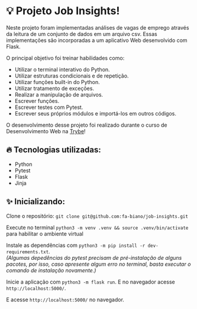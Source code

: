 # 💡 Projeto Job Insights!

Neste projeto foram implementadas análises de vagas de emprego através da leitura de um conjunto de dados em um arquivo csv.
Essas implementações são incorporadas a um aplicativo Web desenvolvido com Flask.

O principal objetivo foi treinar habilidades como:

* Utilizar o terminal interativo do Python.
* Utilizar estruturas condicionais e de repetição.
* Utilizar funções built-in do Python.
* Utilizar tratamento de exceções.
* Realizar a manipulação de arquivos.
* Escrever funções.
* Escrever testes com Pytest.
* Escrever seus próprios módulos e importá-los em outros códigos.

O desenvolvimento desse projeto foi realizado durante o curso de Desenvolvimento Web na [Trybe](https://www.betrybe.com/)!

## 🔥 Tecnologias utilizadas:

  * Python
  * Pytest
  * Flask
  * Jinja  

## ✨ Inicializando:

  Clone o repositório: `git clone git@github.com:fa-biano/job-insights.git`

  Execute no terminal `python3 -m venv .venv && source .venv/bin/activate` para habilitar o ambiente virtual

  Instale as dependências  com `python3 -m pip install -r dev-requirements.txt`. </br> 
  *(Algumas depedências do pytest precisam de pré-instalação de alguns pacotes, por isso, caso apresente algum erro no terminal, basta executar o comando de instalação novamente.)*

  Inicie a aplicação com `python3 -m flask run`. E no navegador acesse `http://localhost:5000/`.

  E acesse `http://localhost:5000/` no navegador.
